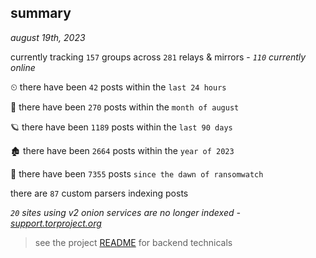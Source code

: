 
## summary
_august 19th, 2023_

currently tracking `157` groups across `281` relays & mirrors - _`110` currently online_

⏲ there have been `42` posts within the `last 24 hours`

🦈 there have been `270` posts within the `month of august`

🪐 there have been `1189` posts within the `last 90 days`

🏚 there have been `2664` posts within the `year of 2023`

🦕 there have been `7355` posts `since the dawn of ransomwatch`

there are `87` custom parsers indexing posts

_`20` sites using v2 onion services are no longer indexed - [support.torproject.org](https://support.torproject.org/onionservices/v2-deprecation/)_

> see the project [README](https://github.com/joshhighet/ransomwatch#ransomwatch--) for backend technicals
